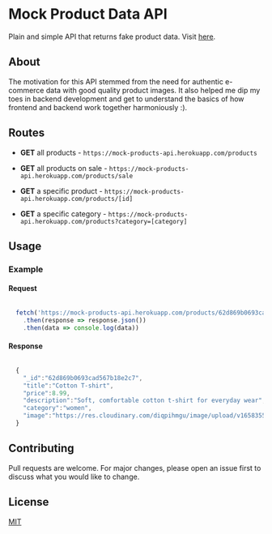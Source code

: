 
# Mock Product Data API 

Plain and simple API that returns fake product data. Visit [here](https://mock-products-api.herokuapp.com/).

## About
The motivation for this API stemmed from the need for authentic e-commerce data with good quality product images. It also helped me dip my toes in backend development and get to understand the basics of how frontend and backend work together harmoniously :).

## Routes 

- **GET** all products - `https://mock-products-api.herokuapp.com/products`


- **GET** all products on sale - `https://mock-products-api.herokuapp.com/products/sale`


- **GET** a specific product - `https://mock-products-api.herokuapp.com/products/[id]`
 


- **GET** a specific category  - `https://mock-products-api.herokuapp.com/products?category=[category]`


## Usage

### Example

#### Request
```javascript

  fetch('https://mock-products-api.herokuapp.com/products/62d869b0693cad567b18e2c7')
    .then(response => response.json())
    .then(data => console.log(data))

```

#### Response 
```javascript

  {
    "_id":"62d869b0693cad567b18e2c7",
    "title":"Cotton T-shirt",
    "price":8.99,
    "description":"Soft, comfortable cotton t-shirt for everyday wear",
    "category":"women",
    "image":"https://res.cloudinary.com/diqpihmgu/image/upload/v1658355132/ecommerce/cotton-tshirt_ds3v3m.jpg"
  }

```

## Contributing
Pull requests are welcome. For major changes, please open an issue first to discuss what you would like to change.


## License
[MIT](https://choosealicense.com/licenses/mit/)